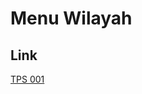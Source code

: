 # Menu Wilayah

## Link

[TPS 001](https://github.com/gigit-pemilu/pemilu-2024-74-sulawesi-tenggara/tree/main/pilpres/hitung-suara/sub/74-sulawesi-tenggara/sub/12-konawe-kepulauan/sub/03-wawonii-timur-laut/sub/1004-ladianta/sub/001-tps)


